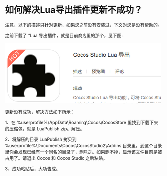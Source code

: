 # **如何解决Lua导出插件更新不成功？** #

注意，以下的描述只针对更新，如果您之前没有安装过，下文对您是没有帮助的。

之前下载了 “Lua 导出插件，就是目前商店里的那个，见下图:

   ![image](res/image001.png) 

更新没有成功，解决方法如下所示： 
     
1、在 %userprofile%\AppData\Roaming\Cocos\CocosStore 里找到下载下来的压缩包，就是 LuaPublish.zip。解压。 

2、将解压的目录 LuaPublish 拷贝到 %userprofile%\Documents\Cocos\CocosStudio2\Addins 目录里。到这个目录里你会发现已经有一个同名的目录了，删除之。如果删不掉，显示该文件目前是被占用了。请退出 Cocos 和 Cocos Studio 之后粘贴。 
    
3、成功粘贴后，大功告成。 
 
